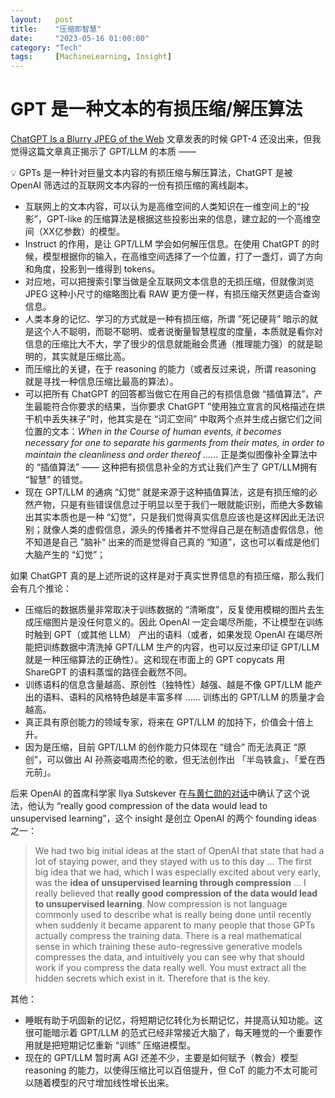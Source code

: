 ```yaml
---
layout:   post
title:    "压缩即智慧"
date:     "2023-05-16 01:00:00"
category: "Tech"
tags:     [MachineLearning, Insight]
---
```

# GPT 是一种文本的有损压缩/解压算法

[ChatGPT Is a Blurry JPEG of the Web](https://www.newyorker.com/tech/annals-of-technology/chatgpt-is-a-blurry-jpeg-of-the-web) 文章发表的时候 GPT-4 还没出来，但我觉得这篇文章真正揭示了 GPT/LLM 的本质 ——

<aside>
💡 GPTs 是一种针对巨量文本内容的有损压缩与解压算法，ChatGPT 是被 OpenAI 筛选过的互联网文本内容的一份有损压缩的离线副本。
</aside>

- 互联网上的文本内容，可以认为是高维空间的人类知识在一维空间上的“投影”，GPT-like 的压缩算法是根据这些投影出来的信息，建立起的一个高维空间（XX亿参数）的模型。
- Instruct 的作用，是让 GPT/LLM 学会如何解压信息。在使用 ChatGPT 的时候，模型根据你的输入，在高维空间选择了一个位置，打了一盏灯，调了方向和角度，投影到一维得到 tokens。
- 对应地，可以把搜索引擎当做是全互联网文本信息的无损压缩，但就像浏览 JPEG 这种小尺寸的缩略图比看 RAW 更方便一样，有损压缩天然更适合查询信息。
- 人类本身的记忆、学习的方式就是一种有损压缩，所谓 ”死记硬背” 暗示的就是这个人不聪明，而聪不聪明、或者说衡量智慧程度的度量，本质就是看你对信息的压缩比大不大，学了很少的信息就能融会贯通（推理能力强）的就是聪明的，其实就是压缩比高。
- 而压缩比的关键，在于 reasoning 的能力（或者反过来说，所谓 reasoning 就是寻找一种信息压缩比最高的算法）。
- 可以把所有 ChatGPT 的回答都当做它在用自己的有损信息做 “插值算法”，产生最能符合你要求的结果，当你要求 ChatGPT ”使用独立宣言的风格描述在烘干机中丢失袜子”时，他其实是在 “词汇空间” 中取两个点并生成占据它们之间位置的文本：*When in the Course of human events, it becomes necessary for one to separate his garments from their mates, in order to maintain the cleanliness and order thereof ……* 正是类似图像补全算法中的 “插值算法” —— 这种把有损信息补全的方式让我们产生了 GPT/LLM拥有 “智慧” 的错觉。
- 现在 GPT/LLM 的通病 “幻觉” 就是来源于这种插值算法，这是有损压缩的必然产物，只是有些错误信息过于明显以至于我们一眼就能识别，而绝大多数输出其实本质也是一种 “幻觉”，只是我们觉得真实信息应该也是这样因此无法识别；就像人类的虚假信息，源头的传播者并不觉得自己是在制造虚假信息，他不知道是自己 ”脑补“ 出来的而是觉得自己真的 “知道”，这也可以看成是他们大脑产生的 “幻觉”；

如果 ChatGPT 真的是上述所说的这样是对于真实世界信息的有损压缩，那么我们会有几个推论：

- 压缩后的数据质量非常取决于训练数据的 “清晰度”，反复使用模糊的图片去生成压缩图片是没任何意义的。因此 OpenAI 一定会竭尽所能，不让模型在训练时触到 GPT（或其他 LLM） 产出的语料（或者，如果发现 OpenAI 在竭尽所能把训练数据中清洗掉 GPT/LLM 生产的内容，也可以反过来印证 GPT/LLM 就是一种压缩算法的正确性）。这和现在市面上的 GPT copycats 用 ShareGPT 的语料蒸馏的路径会截然不同。
- 训练语料的信息含量越高、原创性（独特性）越强、越是不像 GPT/LLM 能产出的语料、语料的风格特色越是丰富多样 …… 训练出的 GPT/LLM 的质量才会越高。
- 真正具有原创能力的领域专家，将来在 GPT/LLM 的加持下，价值会十倍上升。
- 因为是压缩，目前 GPT/LLM 的创作能力只体现在 “缝合” 而无法真正 “原创”，可以做出 AI 孙燕姿唱周杰伦的歌，但无法创作出 「半岛铁盒」、「爱在西元前」。

后来 OpenAI 的首席科学家 Ilya Sutskever 在[与黄仁勋的对话](https://www.youtube.com/watch?v=XjSUJUL9ADw&t=625s)中确认了这个说法，他认为 “really good compression of the data would lead to unsupervised learning”，这个 insight 是创立 OpenAI 的两个 founding ideas 之一：

> We had two big initial ideas at the start of OpenAI that state that had a lot of staying power, and they stayed with us to this day … The first big idea that we had, which I was especially excited about very early, was the **idea of unsupervised learning through compression** … I really believed that **really good compression of the data would lead to unsupervised learning**. Now compression is not language commonly used to describe what is really being done until recently when suddenly it became apparent to many people that those GPTs actually compress the training data. There is a real mathematical sense in which training these auto-regressive generative models compresses the data, and intuitively you can see why that should work if you compress the data really well. You must extract all the hidden secrets which exist in it. Therefore that is the key.
>

其他：

- 睡眠有助于巩固新的记忆，将短期记忆转化为长期记忆，并提高认知功能。这很可能暗示着 GPT/LLM 的范式已经非常接近大脑了，每天睡觉的一个重要作用就是把短期记忆重新 “训练” 压缩进模型。
- 现在的 GPT/LLM 暂时离 AGI 还差不少，主要是如何赋予（教会）模型 reasoning 的能力，以使得压缩比可以百倍提升，但 CoT 的能力不太可能可以随着模型的尺寸增加线性增长出来。
